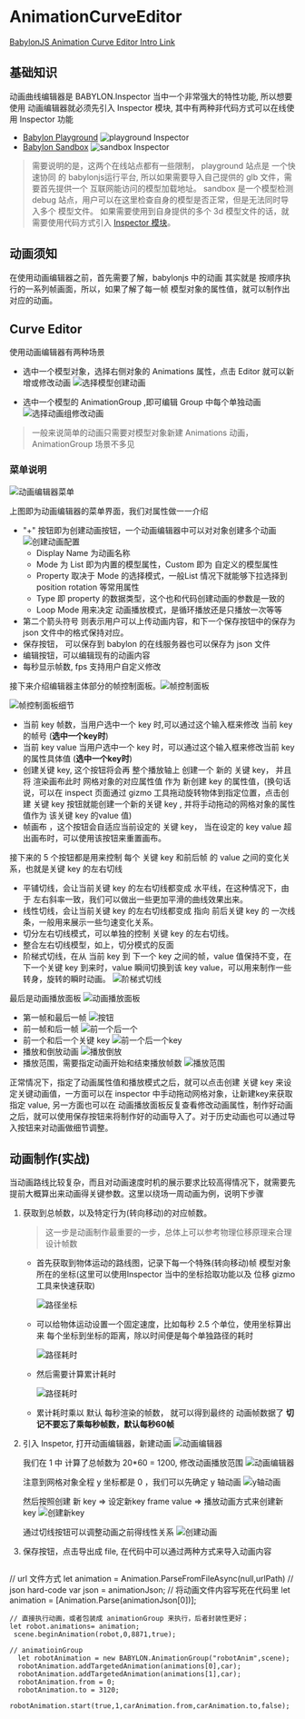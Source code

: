 # AnimationCurveEditor

[BabylonJS Animation Curve Editor Intro Link](https://doc.babylonjs.com/toolsAndResources/inspector/animationCurveEditor)

## 基础知识

动画曲线编辑器是 BABYLON.Inspector 当中一个非常强大的特性功能, 所以想要使用 动画编辑器就必须先引入 Inspector 模块, 其中有两种非代码方式可以在线使用 Inspector 功能

* [Babylon Playground](https://playground.babylonjs.com/) ![playground Inspector](../../public/images/playgroundInspector.png)
* [Babylon Sandbox](https://sandbox.babylonjs.com/) ![sandbox Inspector](../../public/images/sandboxInspector.png)
  

> 需要说明的是，这两个在线站点都有一些限制， playground 站点是 一个快速协同 的 babylonjs运行平台, 所以如果需要导入自己提供的 glb 文件，需要首先提供一个 互联网能访问的模型加载地址。 sandbox 是一个模型检测 debug 站点，用户可以在这里检查自身的模型是否正常，但是无法同时导入多个 模型文件。 如果需要使用到自身提供的多个 3d 模型文件的话，就需要使用代码方式引入 [Inspector 模块](../Insepector.md)。

## 动画须知

在使用动画编辑器之前，首先需要了解，babylonjs 中的动画 其实就是 按顺序执行的一系列帧画面，所以，如果了解了每一帧 模型对象的属性值，就可以制作出对应的动画。

## Curve Editor

使用动画编辑器有两种场景
* 选中一个模型对象，选择右侧对象的 Animations 属性，点击 Editor 就可以新增或修改动画 
  ![选择模型创建动画](../../public/images/open_curve_editor1.jpg)
  
* 选中一个模型的 AnimationGroup ,即可编辑 Group 中每个单独动画 
  ![选择动画组修改动画](../../public/images/open_curve_editor2.jpg)

> 一般来说简单的动画只需要对模型对象新建 Animations 动画，AnimationGroup 场景不多见

### 菜单说明

![动画编辑器菜单](../../public/images/curve_editor_menu.jpg)

上图即为动画编辑器的菜单界面，我们对属性做一一介绍

*  "+" 按钮即为创建动画按钮，一个动画编辑器中可以对对象创建多个动画
  ![创建动画配置](../../public/images/createMenu.jpg)
   * Display Name 为动画名称
   * Mode 为 List 即为内置的模型属性，Custom 即为 自定义的模型属性
   * Property 取决于 Mode 的选择模式，一般List 情况下就能够下拉选择到 position rotation 等常用属性
   * Type 即 property 的数据类型，这个也和代码创建动画的参数是一致的
   * Loop Mode 用来决定 动画播放模式，是循环播放还是只播放一次等等
*  第二个箭头符号 则表示用户可以上传动画内容，和下一个保存按钮中的保存为 json  文件中的格式保持对应。
*  保存按钮， 可以保存到 babylon 的在线服务器也可以保存为 json 文件
*  编辑按钮，可以编辑现有的动画内容
*  每秒显示帧数, fps 支持用户自定义修改

接下来介绍编辑器主体部分的帧控制面板。![帧控制面板](../../public/images/keyControls.jpg)

![帧控制面板细节](../../public/images/frameKey.png)

* 当前 key 帧数，当用户选中一个 key 时,可以通过这个输入框来修改 当前 key 的帧号 (**选中一个key时**)
* 当前 key value 当用户选中一个 key 时，可以通过这个输入框来修改当前 key 的属性具体值 (**选中一个key时**)
* 创建关键 key, 这个按钮将会再 整个播放轴上 创建一个 新的 关键 key， 并且将 渲染画布此时 网格对象的对应属性值 作为 新创建 key 的属性值，(换句话说，可以在 inspect 页面通过 gizmo 工具拖动旋转物体到指定位置，点击创建 关键 key 按钮就能创建一个新的关键 key , 并将手动拖动的网格对象的属性值作为 该关键 key 的value 值)
* 帧画布 ，这个按钮会自适应当前设定的 关键 key， 当在设定的 key value 超出画布时，可以使用该按钮来重置画布。

接下来的 5 个按钮都是用来控制 每个 关键 key 和前后帧 的 value 之间的变化关系，也就是关键 key 的左右切线
* 平铺切线，会让当前关键 key 的左右切线都变成 水平线，在这种情况下，由于 左右斜率一致，我们可以做出一些更加平滑的曲线效果出来。
* 线性切线，会让当前关键 key 的左右切线都变成 指向 前后关键 key 的 一次线条，一般用来展示一些匀速变化关系。
* 切分左右切线模式，可以单独的控制 关键 key 的左右切线。
* 整合左右切线模型，如上，切分模式的反面
* 阶梯式切线，在从 当前 key 到 下一个 key 之间的帧，value 值保持不变，在下一个关键 key 到来时，value 瞬间切换到该 key value，可以用来制作一些转身，旋转的瞬时动画。
  ![阶梯式切线](../../public/images/stepTangents.jpg)

最后是动画播放面板
![动画播放面板](../../public/images/playControls.jpg)

* 第一帧和最后一帧
  ![按钮](../../public/images/firstLast.jpg)
* 前一帧和后一帧
  ![前一个后一个](../../public/images/previousNext.jpg)
* 前一个和后一个关键 key 
  ![前一个后一个key](../../public/images/prevKeyNextKey.jpg)
* 播放和倒放动画
  ![播放倒放](../../public/images/playButtons.jpg)
* 播放范围，需要指定动画开始和结束播放帧数
  ![播放范围](../../public/images/playRange.jpg)


正常情况下，指定了动画属性值和播放模式之后，就可以点击创建 关键 key 来设定关键动画值，一方面可以在 inspector 中手动拖动网格对象，让新建key来获取指定 value, 另一方面也可以在 动画播放面板反复查看修改动画属性，制作好动画之后，就可以使用保存按钮来将制作好的动画导入了。对于历史动画也可以通过导入按钮来对动画做细节调整。
  



## 动画制作(实战)

当动画路线比较复杂，而且对动画速度时机的展示要求比较高得情况下，就需要先提前大概算出来动画得关键参数。这里以绕场一周动画为例，说明下步骤

1. 获取到总帧数，以及特定行为(转向移动)的对应帧数。
    > 这一步是动画制作最重要的一步，总体上可以参考物理位移原理来合理设计帧数 

   * 首先获取到物体运动的路线图，记录下每一个特殊(转向移动)帧 模型对象所在的坐标(这里可以使用Inspector 当中的坐标拾取功能以及 位移 gizmo 工具来快速获取)
    
     ![路径坐标](../../public/images/pathPosition.png)
   * 可以给物体运动设置一个固定速度，比如每秒 2.5 个单位，使用坐标算出来 每个坐标到坐标的距离，除以时间便是每个单独路径的耗时 
        
     ![路径耗时](../../public/images/calculateTime.png)
    
   * 然后需要计算累计耗时

     ![路径耗时](../../public/images/Calculate_accumulated_time.png)
    
   * 累计耗时乘以 默认 每秒渲染的帧数， 就可以得到最终的 动画帧数据了 
   **切记不要忘了乘每秒帧数，默认每秒60帧**

2. 引入 Inspetor, 打开动画编辑器，新建动画
   ![动画编辑器](../../public/images/animationCurve.jpg)

   我们在 1 中 计算了总帧数为 20*60 = 1200, 修改动画播放范围
   ![动画编辑器](../../public/images/totalFrame.jpg)

   注意到网格对象全程 y 坐标都是 0 ，我们可以先确定 y 轴动画
   ![y轴动画](../../public/images/yAxisValue.jpg)

   然后按照创建 新 key => 设定新key frame value => 播放动画方式来创建新key
   ![创建新key](../../public/images/createNewKey.png)
   
   通过切线按钮可以调整动画之前得线性关系
   ![创建动画](../../public/images/createAnimation.jpg)

3. 保存按钮，点击导出成 file, 在代码中可以通过两种方式来导入动画内容
   
   ```javascript
  // url 文件方式
    let animation = Animation.ParseFromFileAsync(null,urlPath)
  // json hard-code
    var json = animationJson; // 将动画文件内容写死在代码里
    let animation = [Animation.Parse(animationJson[0])];
    
    // 直接执行动画，或者包装成 animationGroup 来执行，后者封装性更好；
    let robot.animations= animation;
     scene.beginAnimation(robot,0,8871,true);

    // animatioinGroup
      let robotAnimation = new BABYLON.AnimationGroup("robotAnim",scene);
      robotAnimation.addTargetedAnimation(animations[0],car);
      robotAnimation.addTargetedAnimation(animations[1],car);
      robotAnimation.from = 0;
      robotAnimation.to = 3120;
      robotAnimation.start(true,1,carAnimation.from,carAnimation.to,false);
   ```



